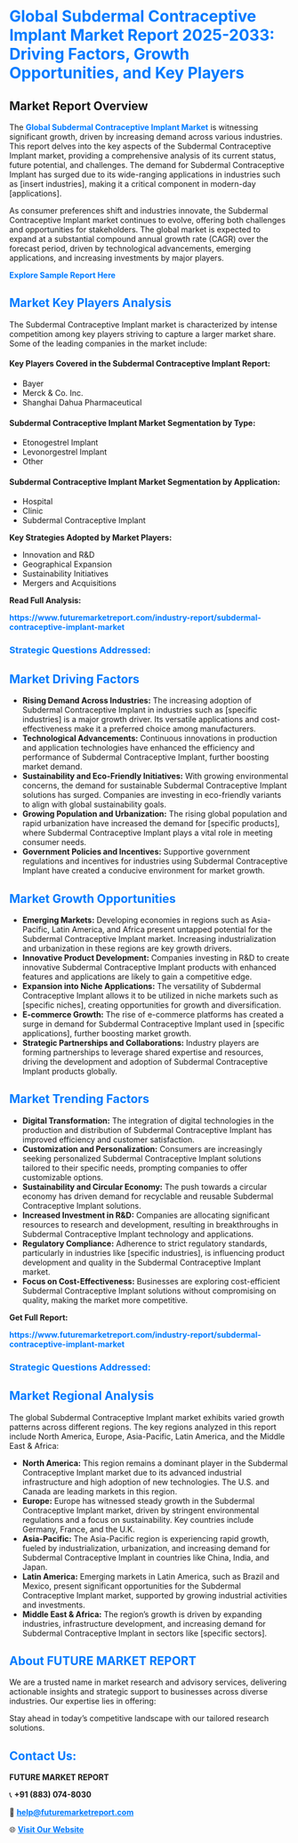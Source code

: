 <h1 style="color: #007BFF;">Global Subdermal Contraceptive Implant Market Report 2025-2033: Driving Factors, Growth Opportunities, and Key Players</h1>

<section id="overview">
<h2>Market Report Overview</h2>
<p>The <a href="https://www.futuremarketreport.com/industry-report/subdermal-contraceptive-implant-market" style="color: #007BFF; text-decoration: none;"><strong>Global Subdermal Contraceptive Implant Market</strong></a> is witnessing significant growth, driven by increasing demand across various industries. This report delves into the key aspects of the Subdermal Contraceptive Implant market, providing a comprehensive analysis of its current status, future potential, and challenges. The demand for Subdermal Contraceptive Implant has surged due to its wide-ranging applications in industries such as [insert industries], making it a critical component in modern-day [applications].</p>
<p>As consumer preferences shift and industries innovate, the Subdermal Contraceptive Implant market continues to evolve, offering both challenges and opportunities for stakeholders. The global market is expected to expand at a substantial compound annual growth rate (CAGR) over the forecast period, driven by technological advancements, emerging applications, and increasing investments by major players.</p>
</section>

<section id="overview">
<p><a href="https://www.futuremarketreport.com/request-sample/reportId=125692" style="color: #007BFF; text-decoration: none;"><strong>Explore Sample Report Here</strong></a></p>
</section>

<section id="key-players">
<h2 style="color: #007BFF;">Market Key Players Analysis</h2>
<p>The Subdermal Contraceptive Implant market is characterized by intense competition among key players striving to capture a larger market share. Some of the leading companies in the market include:</p>
<h4>Key Players Covered in the Subdermal Contraceptive Implant Report:</h4>
<ul><li>Bayer</li><li>Merck &amp; Co. Inc.</li><li>Shanghai Dahua Pharmaceutical</li></ul>
<h4>Subdermal Contraceptive Implant Market Segmentation by Type:</h4>
<ul><li>Etonogestrel Implant</li><li>Levonorgestrel Implant</li><li>Other</li></ul>

<h4>Subdermal Contraceptive Implant Market Segmentation by Application:</h4>
<ul><li>Hospital</li><li>Clinic</li><li>Subdermal Contraceptive Implant</li></ul>
<p><strong>Key Strategies Adopted by Market Players:</strong></p>
<ul>
<li>Innovation and R&D</li>
<li>Geographical Expansion</li>
<li>Sustainability Initiatives</li>
<li>Mergers and Acquisitions</li>
</ul>
</section>

<section>
<p><strong>Read Full Analysis: </strong></p><a href="https://www.futuremarketreport.com/industry-report/subdermal-contraceptive-implant-market" style="color: #007BFF; text-decoration: none;"><strong>https://www.futuremarketreport.com/industry-report/subdermal-contraceptive-implant-market</strong></a>
<h3 style="color: #007BFF;">Strategic Questions Addressed:</h3>
</section>

<section id="driving-factors">
<h2 style="color: #007BFF;">Market Driving Factors</h2>
<ul>
<li><strong>Rising Demand Across Industries:</strong> The increasing adoption of Subdermal Contraceptive Implant in industries such as [specific industries] is a major growth driver. Its versatile applications and cost-effectiveness make it a preferred choice among manufacturers.</li>
<li><strong>Technological Advancements:</strong> Continuous innovations in production and application technologies have enhanced the efficiency and performance of Subdermal Contraceptive Implant, further boosting market demand.</li>
<li><strong>Sustainability and Eco-Friendly Initiatives:</strong> With growing environmental concerns, the demand for sustainable Subdermal Contraceptive Implant solutions has surged. Companies are investing in eco-friendly variants to align with global sustainability goals.</li>
<li><strong>Growing Population and Urbanization:</strong> The rising global population and rapid urbanization have increased the demand for [specific products], where Subdermal Contraceptive Implant plays a vital role in meeting consumer needs.</li>
<li><strong>Government Policies and Incentives:</strong> Supportive government regulations and incentives for industries using Subdermal Contraceptive Implant have created a conducive environment for market growth.</li>
</ul>
</section>

<section id="growth-opportunities">
<h2 style="color: #007BFF;">Market Growth Opportunities</h2>
<ul>
<li><strong>Emerging Markets:</strong> Developing economies in regions such as Asia-Pacific, Latin America, and Africa present untapped potential for the Subdermal Contraceptive Implant market. Increasing industrialization and urbanization in these regions are key growth drivers.</li>
<li><strong>Innovative Product Development:</strong> Companies investing in R&D to create innovative Subdermal Contraceptive Implant products with enhanced features and applications are likely to gain a competitive edge.</li>
<li><strong>Expansion into Niche Applications:</strong> The versatility of Subdermal Contraceptive Implant allows it to be utilized in niche markets such as [specific niches], creating opportunities for growth and diversification.</li>
<li><strong>E-commerce Growth:</strong> The rise of e-commerce platforms has created a surge in demand for Subdermal Contraceptive Implant used in [specific applications], further boosting market growth.</li>
<li><strong>Strategic Partnerships and Collaborations:</strong> Industry players are forming partnerships to leverage shared expertise and resources, driving the development and adoption of Subdermal Contraceptive Implant products globally.</li>
</ul>
</section>

<section id="trending-factors">
<h2 style="color: #007BFF;">Market Trending Factors</h2>
<ul>
<li><strong>Digital Transformation:</strong> The integration of digital technologies in the production and distribution of Subdermal Contraceptive Implant has improved efficiency and customer satisfaction.</li>
<li><strong>Customization and Personalization:</strong> Consumers are increasingly seeking personalized Subdermal Contraceptive Implant solutions tailored to their specific needs, prompting companies to offer customizable options.</li>
<li><strong>Sustainability and Circular Economy:</strong> The push towards a circular economy has driven demand for recyclable and reusable Subdermal Contraceptive Implant solutions.</li>
<li><strong>Increased Investment in R&D:</strong> Companies are allocating significant resources to research and development, resulting in breakthroughs in Subdermal Contraceptive Implant technology and applications.</li>
<li><strong>Regulatory Compliance:</strong> Adherence to strict regulatory standards, particularly in industries like [specific industries], is influencing product development and quality in the Subdermal Contraceptive Implant market.</li>
<li><strong>Focus on Cost-Effectiveness:</strong> Businesses are exploring cost-efficient Subdermal Contraceptive Implant solutions without compromising on quality, making the market more competitive.</li>
</ul>
</section>

<section>
<p><strong>Get Full Report: </strong></p><a href="https://www.futuremarketreport.com/industry-report/subdermal-contraceptive-implant-market" style="color: #007BFF; text-decoration: none;"><strong>https://www.futuremarketreport.com/industry-report/subdermal-contraceptive-implant-market</strong></a>
<h3 style="color: #007BFF;">Strategic Questions Addressed:</h3>
</section>


<section id="regional-analysis">
<h2 style="color: #007BFF;">Market Regional Analysis</h2>
<p>The global Subdermal Contraceptive Implant market exhibits varied growth patterns across different regions. The key regions analyzed in this report include North America, Europe, Asia-Pacific, Latin America, and the Middle East & Africa:</p>
<ul>
<li><strong>North America:</strong> This region remains a dominant player in the Subdermal Contraceptive Implant market due to its advanced industrial infrastructure and high adoption of new technologies. The U.S. and Canada are leading markets in this region.</li>
<li><strong>Europe:</strong> Europe has witnessed steady growth in the Subdermal Contraceptive Implant market, driven by stringent environmental regulations and a focus on sustainability. Key countries include Germany, France, and the U.K.</li>
<li><strong>Asia-Pacific:</strong> The Asia-Pacific region is experiencing rapid growth, fueled by industrialization, urbanization, and increasing demand for Subdermal Contraceptive Implant in countries like China, India, and Japan.</li>
<li><strong>Latin America:</strong> Emerging markets in Latin America, such as Brazil and Mexico, present significant opportunities for the Subdermal Contraceptive Implant market, supported by growing industrial activities and investments.</li>
<li><strong>Middle East & Africa:</strong> The region’s growth is driven by expanding industries, infrastructure development, and increasing demand for Subdermal Contraceptive Implant in sectors like [specific sectors].</li>
</ul>
</section>

<footer>
<h2 style="color: #007BFF;">About FUTURE MARKET REPORT</h2>
<p>We are a trusted name in market research and advisory services, delivering actionable insights and strategic support to businesses across diverse industries. Our expertise lies in offering:</p>

<p>Stay ahead in today’s competitive landscape with our tailored research solutions.</p>

<h2 style="color: #007BFF;">Contact Us:</h2>
<p><strong>FUTURE MARKET REPORT</strong></p>
<p>📞 <strong>+91 (883) 074-8030</strong></p>
<p>📧 <strong><a href="mailto:help@futuremarketreport.com" style="color: #007BFF;">help@futuremarketreport.com</a></strong></p>
<p>🌐 <strong><a href="https://www.futuremarketreport.com/" style="color: #007BFF;">Visit Our Website</a></strong></p>
</footer>